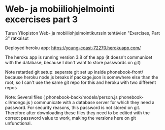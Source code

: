 # Web- ja mobiiliohjelmointi excercises part 3

Turun Yliopiston Web- ja mobiiliohjelmointikurssin tehtävien "Exercises, Part 3" ratkaisut

Deployed heroku app: https://young-coast-72270.herokuapp.com/

The heroku app is running version 3.8 of the app (it doesn't communicet with the database, because I don't want to store passwords on git)

Note retarded git setup: seperate git set up inside phonebook-front/ because heroku node.js breaks if package.json is somewhere else than the root, so I can't use the same git repo for this and heroku with two different repos

Note: Several files (
phonebook-back/models/person.js
phonebook-cli/mongo.js
) communicate with a database server for which they need a password. For security reasons, this password is not stored on git. Therefore after downloading these files they need to be edited with the correct password value to work, making the versions here on git unfunctional.
